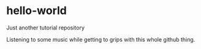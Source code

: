 # hello-world
Just another tutorial repository

Listening to some music while getting to grips with this whole github thing.
